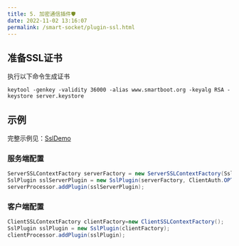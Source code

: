 ```yaml
---
title: 5. 加密通信插件🛡
date: 2022-11-02 13:16:07
permalink: /smart-socket/plugin-ssl.html
---
```



## 准备SSL证书
执行以下命令生成证书
```shell
keytool -genkey -validity 36000 -alias www.smartboot.org -keyalg RSA -keystore server.keystore
```

## 示例
完整示例见：[SslDemo](https://gitee.com/smartboot/smart-socket/blob/master/aio-pro/src/test/java/com/smartboot/socket/SslDemo.java)
### 服务端配置
```java
ServerSSLContextFactory serverFactory = new ServerSSLContextFactory(SslDemo.class.getClassLoader().getResourceAsStream("server.keystore"), "123456", "123456");
SslPlugin sslServerPlugin = new SslPlugin(serverFactory, ClientAuth.OPTIONAL);
serverProcessor.addPlugin(sslServerPlugin);
```
### 客户端配置
```java
ClientSSLContextFactory clientFactory=new ClientSSLContextFactory();
SslPlugin sslPlugin = new SslPlugin(clientFactory);
clientProcessor.addPlugin(sslPlugin);
```